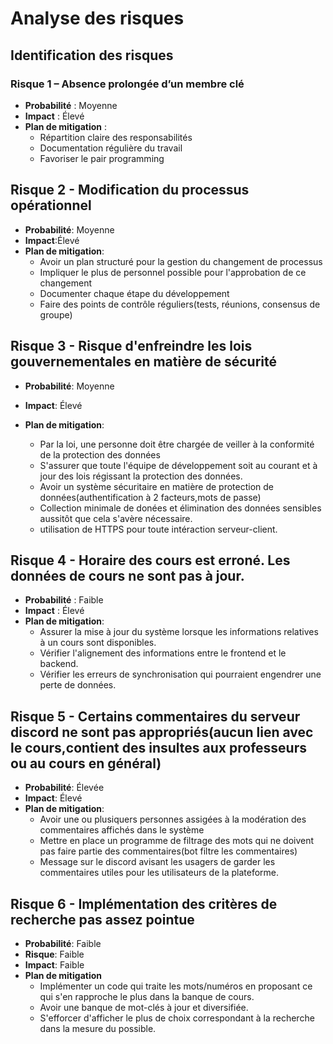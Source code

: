 
# Analyse des risques

## Identification des risques



### Risque 1 – Absence prolongée d’un membre clé  

- **Probabilité** : Moyenne  
- **Impact** : Élevé  
- **Plan de mitigation** :  
  - Répartition claire des responsabilités  
  - Documentation régulière du travail  
  - Favoriser le pair programming


## Risque 2 - Modification du processus opérationnel

- **Probabilité**: Moyenne
- **Impact**:Élevé
- **Plan de mitigation**:
  - Avoir un plan structuré pour la gestion du changement de processus
  - Impliquer le plus de personnel possible pour l'approbation de ce changement
  - Documenter chaque étape du développement
  - Faire des points de contrôle réguliers(tests, réunions, consensus de groupe)


## Risque 3 - Risque d'enfreindre les lois gouvernementales en matière de sécurité 

- **Probabilité**: Moyenne
- **Impact**: Élevé
- **Plan de mitigation**:

  - Par la loi, une personne doit être chargée de veiller à la conformité de la protection des données
  - S'assurer que toute l'équipe de développement soit au courant et à jour des lois régissant la protection des données.
  - Avoir un système sécuritaire en matière de protection de données(authentification à 2 facteurs,mots de passe)
  - Collection minimale de donées et élimination des données sensibles aussitôt que cela s'avère nécessaire.
  - utilisation de HTTPS pour toute intéraction serveur-client.

## Risque 4 - Horaire des cours est erroné. Les données de cours ne sont pas à jour.
- **Probabilité** : Faible
- **Impact** : Élevé
- **Plan de mitigation**:
  - Assurer la mise à jour du système lorsque les informations relatives à un cours sont disponibles.
  - Vérifier l'alignement des informations entre le frontend et le backend.
  - Vérifier les erreurs de synchronisation qui pourraient engendrer une perte de données.



## Risque 5 - Certains commentaires du serveur discord ne sont pas appropriés(aucun lien avec le cours,contient des insultes aux professeurs ou au cours en général)

- **Probabilité**: Élevée
- **Impact**: Élevé
- **Plan de mitigation**:
  - Avoir une ou plusiquers personnes assigées à la modération des commentaires affichés dans le système
  - Mettre en place un programme de filtrage des mots qui ne doivent pas faire partie des commentaires(bot filtre les commentaires)
  - Message sur le discord avisant les usagers de garder les commentaires utiles pour les utilisateurs de la plateforme.



## Risque 6 - Implémentation des critères de recherche pas assez pointue
- **Probabilité**: Faible
- **Risque**: Faible
- **Impact**: Faible
- **Plan de mitigation**
  - Implémenter un code qui traite les mots/numéros en proposant
  ce qui s'en rapproche le plus dans la banque de cours.
  - Avoir une banque de mot-clés à jour et diversifiée.
  - S'efforcer d'afficher le plus de choix correspondant à la recherche dans la
  mesure du possible.

